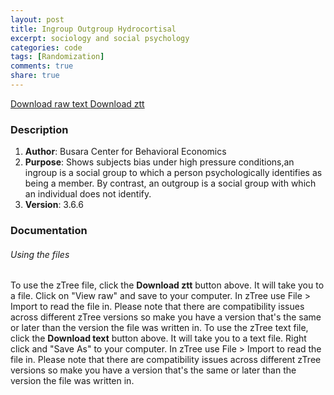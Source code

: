 ```yaml
---
layout: post
title: Ingroup Outgroup Hydrocortisal
excerpt: sociology and social psychology
categories: code
tags: [Randomization]
comments: true
share: true
---
```



<div class="btn-group">
 <a href="https://github.com/busaracenter/ztree/blob/9d427d2297c881d3d8d097566f6ea144b8b7df2b/_site/CodeSnippets/IngroupOutgroup/ingroup_outgroup_20170928.txt" class="btn">Download raw text </a>
 <a href="https://github.com/busaracenter/ztree/blob/9d427d2297c881d3d8d097566f6ea144b8b7df2b/_site/CodeSnippets/IngroupOutgroup/1_DG_v1.ztt" class="btn">Download ztt </a>
</div>



### Description

1. **Author**: Busara Center for Behavioral Economics 
2. **Purpose**: Shows subjects bias under high pressure conditions,an ingroup is a social group to which a person psychologically identifies as being a member. By contrast, an outgroup is a social group with which an individual does not identify.
3. **Version**: 3.6.6


### Documentation

###### Using the files

To use the zTree file, click the **Download ztt** button above. It will take you to a file. Click on "View raw" and save to your computer. In zTree use File > Import to read the file in. Please note that there are compatibility issues across different zTree versions so make you have a version that's the same or later than the version the file was written in.
To use the zTree text file, click the **Download text** button above. It will take you to a text file. Right click and "Save As" to your computer. In zTree use File > Import to read the file in. Please note that there are compatibility issues across different zTree versions so make you have a version that's the same or later than the version the file was written in.



